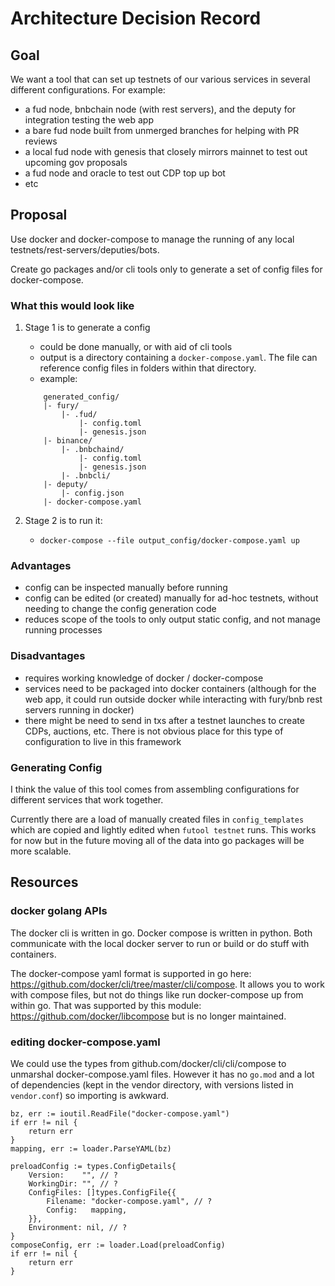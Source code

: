 # Architecture Decision Record

## Goal

We want a tool that can set up testnets of our various services in several different configurations. For example:

- a fud node, bnbchain node (with rest servers), and the deputy for integration testing the web app
- a bare fud node built from unmerged branches for helping with PR reviews
- a local fud node with genesis that closely mirrors mainnet to test out upcoming gov proposals
- a fud node and oracle to test out CDP top up bot
- etc

## Proposal

Use docker and docker-compose to manage the running of any local testnets/rest-servers/deputies/bots.

Create go packages and/or cli tools only to generate a set of config files for docker-compose.

### What this would look like

1) Stage 1 is to generate a config

	- could be done manually, or with aid of cli tools
	- output is a directory containing a `docker-compose.yaml`. The file can reference config files in folders within that directory.
	- example:
	```
		generated_config/
		|- fury/
			|- .fud/
				|- config.toml
				|- genesis.json
		|- binance/
			|- .bnbchaind/
				|- config.toml
				|- genesis.json
			|- .bnbcli/
		|- deputy/
			|- config.json
		|- docker-compose.yaml
	```

1) Stage 2 is to run it:
	- `docker-compose --file output_config/docker-compose.yaml up`

### Advantages

- config can be inspected manually before running
- config can be edited (or created) manually for ad-hoc testnets, without needing to change the config generation code
- reduces scope of the tools to only output static config, and not manage running processes

### Disadvantages

- requires working knowledge of docker / docker-compose
- services need to be packaged into docker containers (although for the web app, it could run outside docker while interacting with fury/bnb rest servers running in docker)
- there might be need to send in txs after a testnet launches to create CDPs, auctions, etc. There is not obvious place for this type of configuration to live in this framework

### Generating Config

I think the value of this tool comes from assembling configurations for different services that work together.

Currently there are a load of manually created files in `config_templates` which are copied and lightly edited when `futool testnet` runs. This works for now but in the future moving all of the data into go packages will be more scalable.

## Resources

### docker golang APIs

The docker cli is written in go. Docker compose is written in python. Both communicate with the local docker server to run or build or do stuff with containers.

The docker-compose yaml format is supported in go here: https://github.com/docker/cli/tree/master/cli/compose. It allows you to work with compose files, but not do things like run docker-compose up from within go. That was supported by this module: https://github.com/docker/libcompose but is no longer maintained.

### editing docker-compose.yaml

We could use the types from github.com/docker/cli/cli/compose to unmarshal docker-compose.yaml files. However it has no `go.mod` and a lot of dependencies (kept in the vendor directory, with versions listed in `vendor.conf`) so importing is awkward.

	bz, err := ioutil.ReadFile("docker-compose.yaml")
	if err != nil {
		return err
	}
	mapping, err := loader.ParseYAML(bz)

	preloadConfig := types.ConfigDetails{
		Version:    "", // ?
		WorkingDir: "", // ?
		ConfigFiles: []types.ConfigFile{{
			Filename: "docker-compose.yaml", // ?
			Config:   mapping,
		}},
		Environment: nil, // ?
	}
	composeConfig, err := loader.Load(preloadConfig)
	if err != nil {
		return err
	}
